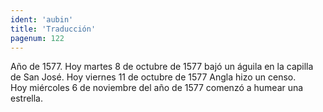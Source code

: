 ```yaml
---
ident: 'aubin'
title: 'Traducción'
pagenum: 122
---
```

Año de 1577.
Hoy martes 8 de octubre de 1577 bajó un águila en la capilla de San José.
Hoy viernes 11 de octubre de 1577 Angla hizo un censo.  
Hoy miércoles 6 de noviembre del año de 1577 comenzó a humear una estrella.
